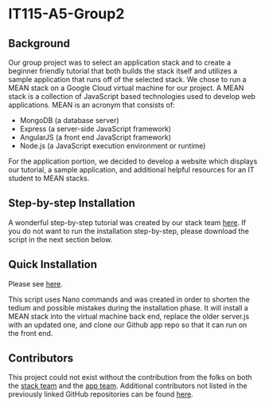 # IT115-A5-Group2

## Background
Our group project was to select an application stack and to create a 
beginner friendly tutorial that both builds the stack itself and utilizes a sample application
that runs off of the selected stack. We chose to run a MEAN stack on a Google Cloud virtual machine
for our project. A MEAN stack is a collection of JavaScript based technologies used to develop web applications. 
MEAN is an acronym that consists of:
 
* MongoDB (a database server) 
* Express (a server-side JavaScript framework)
* AngularJS (a front end JavaScript framework) 
* Node.js (a JavaScript execution environment or runtime)

For the application portion, we decided to develop a website which displays our tutorial,
a sample application, and additional helpful resources for an IT student to MEAN stacks.

## Step-by-step Installation

A wonderful step-by-step tutorial was created by our stack team <a href="https://docs.google.com/document/d/18c7CHRrGjZ5qK9Brt-y-8DYxT4aPEHqt0FGctEyiWPo" target="_blank">here</a>. 
If you do not want to run the installation step-by-step, please download the script in the next section below.
 
## Quick Installation

Please see <a href="https://github.com/Exochos/script/" target="_blank">here</a>.

This script uses Nano commands and was created in order to shorten the tedium and possible mistakes
during the installation phase. It will install a MEAN stack into the virtual machine back end, replace the older 
server.js with an updated one, and clone our Github app repo so that it can run on the front end.

## Contributors
 
This project could not exist without the contribution from the folks on both the <a href="https://github.com/Titane73/it115-a5-group2-stackproject/graphs/contributors" target="_blank">stack team</a> and the <a href="https://github.com/Titane73/it115-a5-g2-app/graphs/contributors" target="_blank">app team</a>.
Additional contributors not listed in the previously linked GitHub repositories can be found <a href="https://titane73.github.io/it115-a5-g2-app/aboutus.html" target="_blank">here</a>.
